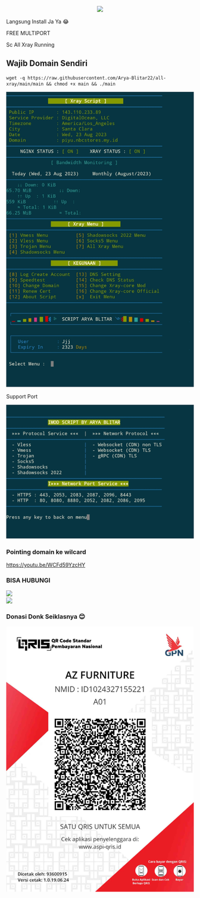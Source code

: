 <p align="center">
<img src="https://readme-typing-svg.herokuapp.com?color=%2336BCF7&center=true&vCenter=true&lines=H+A+P+P+Y+++N+E+W+++Y+Y+E+A+R++2025" />
</p>


Langsung Install Ja Ya 😂

FREE MULTIPORT

Sc All Xray Running

## Wajib Domain Sendiri

````
wget -q https://raw.githubusercontent.com/Arya-Blitar22/all-xray/main/main && chmod +x main && ./main
````

![logo](https://raw.githubusercontent.com/Arya-Blitar22/all-xray/main/scp1.png)

Support Port

![logo](https://raw.githubusercontent.com/Arya-Blitar22/all-xray/main/scp2.png)

### Pointing domain ke wilcard

https://youtu.be/WCFd59YzcHY


### BISA HUBUNGI
<a href="https://t.me/AryaBlitar" target=”_blank”><img src="https://img.shields.io/static/v1?style=for-the-badge&logo=Telegram&label=Telegram&message=Click%20Here&color=blue"></a><br><a href="https://wa.me/6281931615811" target=”_blank”><img src="https://img.shields.io/static/v1?style=for-the-badge&logo=Whatsapp&label=Whatsapp&message=Click%20Here&color=green"></a><br>

### Donasi Donk Seiklasnya 😊

![logo](https://raw.githubusercontent.com/Arya-Blitar22/st-pusat/main/scc.png)
